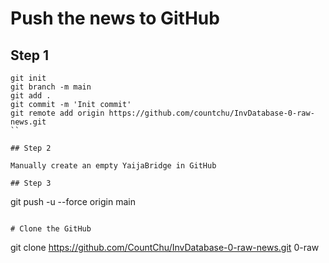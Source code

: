 # Push the news to GitHub

## Step 1

```
git init
git branch -m main
git add .
git commit -m 'Init commit'
git remote add origin https://github.com/countchu/InvDatabase-0-raw-news.git
``

## Step 2

Manually create an empty YaijaBridge in GitHub

## Step 3

```
git push -u --force origin main
```

# Clone the GitHub

```
git clone https://github.com/CountChu/InvDatabase-0-raw-news.git 0-raw
```